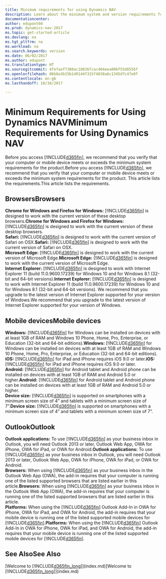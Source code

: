 ```yaml
---
title: Minimum requirements for using Dynamics NAV
description: Learn about the minimum system and version requirements for using Dynamics NAV.
documentationcenter: 
author: edupont04
ms.prod: dynamics-nav-2017
ms.topic: get-started-article
ms.devlang: na
ms.tgt_pltfrm: na
ms.workload: na
ms.search.keywords: version
ms.date: 06/02/2017
ms.author: edupont
ms.translationtype: HT
ms.sourcegitcommit: 4fefaef7380ac10836fcac404eea006f55d8556f
ms.openlocfilehash: 06b8a3b15b149144f315f4838a6c1345d7c47e0f
ms.contentlocale: en-gb
ms.lasthandoff: 10/16/2017

---
```

# <a name="minimum-requirements-for-using-dynamics-nav"></a><span data-ttu-id="3a735-103">Minimum Requirements for Using Dynamics NAV</span><span class="sxs-lookup"><span data-stu-id="3a735-103">Minimum Requirements for Using Dynamics NAV</span></span>
<span data-ttu-id="3a735-104">Before you access [!INCLUDE[d365fin](includes/d365fin_md.md)], we recommend that you verify that your computer or mobile device meets or exceeds the minimum system requirements for the product.</span><span class="sxs-lookup"><span data-stu-id="3a735-104">Before you access [!INCLUDE[d365fin](includes/d365fin_md.md)], we recommend that you verify that your computer or mobile device meets or exceeds the minimum system requirements for the product.</span></span> <span data-ttu-id="3a735-105">This article lists the requirements.</span><span class="sxs-lookup"><span data-stu-id="3a735-105">This article lists the requirements.</span></span>  

## <a name="browsers"></a><span data-ttu-id="3a735-106">Browsers</span><span class="sxs-lookup"><span data-stu-id="3a735-106">Browsers</span></span>
<span data-ttu-id="3a735-107">**Chrome for Windows and Firefox for Windows:** [!INCLUDE[d365fin](includes/d365fin_md.md)] is designed to work with the current version of these desktop browsers.</span><span class="sxs-lookup"><span data-stu-id="3a735-107">**Chrome for Windows and Firefox for Windows:** [!INCLUDE[d365fin](includes/d365fin_md.md)] is designed to work with the current version of these desktop browsers.</span></span>  
<span data-ttu-id="3a735-108">**Safari:** [!INCLUDE[d365fin](includes/d365fin_md.md)] is designed to work with the current version of Safari on OSX.</span><span class="sxs-lookup"><span data-stu-id="3a735-108">**Safari:** [!INCLUDE[d365fin](includes/d365fin_md.md)] is designed to work with the current version of Safari on OSX.</span></span>  
<span data-ttu-id="3a735-109">**Microsoft Edge:** [!INCLUDE[d365fin](includes/d365fin_md.md)] is designed to work with the current version of Microsoft Edge.</span><span class="sxs-lookup"><span data-stu-id="3a735-109">**Microsoft Edge:** [!INCLUDE[d365fin](includes/d365fin_md.md)] is designed to work with the current version of Microsoft Edge.</span></span>  
<span data-ttu-id="3a735-110">**Internet Explorer:** [!INCLUDE[d365fin](includes/d365fin_md.md)] is designed to work with Internet Explorer 11 (build 11.0.9600.17239) for Windows 10 and for Windows 8.1 (32-bit and 64-bit versions).</span><span class="sxs-lookup"><span data-stu-id="3a735-110">**Internet Explorer:** [!INCLUDE[d365fin](includes/d365fin_md.md)] is designed to work with Internet Explorer 11 (build 11.0.9600.17239) for Windows 10 and for Windows 8.1 (32-bit and 64-bit versions).</span></span> <span data-ttu-id="3a735-111">We recommend that you upgrade to the latest version of Internet Explorer supported for your version of Windows.</span><span class="sxs-lookup"><span data-stu-id="3a735-111">We recommend that you upgrade to the latest version of Internet Explorer supported for your version of Windows.</span></span>  

## <a name="mobile-devices"></a><span data-ttu-id="3a735-112">Mobile devices</span><span class="sxs-lookup"><span data-stu-id="3a735-112">Mobile devices</span></span>
<span data-ttu-id="3a735-113">**Windows:** [!INCLUDE[d365fin](includes/d365fin_md.md)] for Windows can be installed on devices with at least 1GB of RAM and Windows 10 Phone, Home, Pro, Enterprise, or Education (32-bit and 64-bit editions).</span><span class="sxs-lookup"><span data-stu-id="3a735-113">**Windows:** [!INCLUDE[d365fin](includes/d365fin_md.md)] for Windows can be installed on devices with at least 1GB of RAM and Windows 10 Phone, Home, Pro, Enterprise, or Education (32-bit and 64-bit editions).</span></span>  
<span data-ttu-id="3a735-114">**iOS:** [!INCLUDE[d365fin](includes/d365fin_md.md)] for iPad and iPhone requires iOS 9.0 or later.</span><span class="sxs-lookup"><span data-stu-id="3a735-114">**iOS:** [!INCLUDE[d365fin](includes/d365fin_md.md)] for iPad and iPhone requires iOS 9.0 or later.</span></span>  
<span data-ttu-id="3a735-115">**Android:** [!INCLUDE[d365fin](includes/d365fin_md.md)] for Android tablet and Android phone can be installed on devices with at least 1GB of RAM and Android 5.0 or higher.</span><span class="sxs-lookup"><span data-stu-id="3a735-115">**Android:** [!INCLUDE[d365fin](includes/d365fin_md.md)] for Android tablet and Android phone can be installed on devices with at least 1GB of RAM and Android 5.0 or higher.</span></span>  
<span data-ttu-id="3a735-116">**Device size:** [!INCLUDE[d365fin](includes/d365fin_md.md)] is supported on smartphones with a minimum screen size of 4” and tablets with a minimum screen size of 7”.</span><span class="sxs-lookup"><span data-stu-id="3a735-116">**Device size:** [!INCLUDE[d365fin](includes/d365fin_md.md)] is supported on smartphones with a minimum screen size of 4” and tablets with a minimum screen size of 7”.</span></span>  

## <a name="outlook"></a><span data-ttu-id="3a735-117">Outlook</span><span class="sxs-lookup"><span data-stu-id="3a735-117">Outlook</span></span>
<span data-ttu-id="3a735-118">**Outlook applications:** To use [!INCLUDE[d365fin](includes/d365fin_md.md)] as your business inbox in Outlook, you will need Outlook 2013 or later, Outlook Web App, OWA for iPhone, OWA for iPad, or OWA for Android.</span><span class="sxs-lookup"><span data-stu-id="3a735-118">**Outlook applications:** To use [!INCLUDE[d365fin](includes/d365fin_md.md)] as your business inbox in Outlook, you will need Outlook 2013 or later, Outlook Web App, OWA for iPhone, OWA for iPad, or OWA for Android.</span></span>  
<span data-ttu-id="3a735-119">**Browsers:** When using [!INCLUDE[d365fin](includes/d365fin_md.md)] as your business inbox in the Outlook Web App (OWA), the add-in requires that your computer is running one of the listed supported browsers that are listed earlier in this article.</span><span class="sxs-lookup"><span data-stu-id="3a735-119">**Browsers:** When using [!INCLUDE[d365fin](includes/d365fin_md.md)] as your business inbox in the Outlook Web App (OWA), the add-in requires that your computer is running one of the listed supported browsers that are listed earlier in this article.</span></span>  
<span data-ttu-id="3a735-120">**Platforms:** When using the [!INCLUDE[d365fin](includes/d365fin_md.md)] Outlook Add-In in OWA for iPhone, OWA for iPad, and OWA for Android, the add-in requires that your mobile device is running one of the listed supported mobile devices for [!INCLUDE[d365fin](includes/d365fin_md.md)].</span><span class="sxs-lookup"><span data-stu-id="3a735-120">**Platforms:** When using the [!INCLUDE[d365fin](includes/d365fin_md.md)] Outlook Add-In in OWA for iPhone, OWA for iPad, and OWA for Android, the add-in requires that your mobile device is running one of the listed supported mobile devices for [!INCLUDE[d365fin](includes/d365fin_md.md)].</span></span>  

## <a name="see-also"></a><span data-ttu-id="3a735-121">See Also</span><span class="sxs-lookup"><span data-stu-id="3a735-121">See Also</span></span>
<span data-ttu-id="3a735-122">[Welcome to [!INCLUDE[d365fin_long](includes/d365fin_long_md.md)]](index.md)</span><span class="sxs-lookup"><span data-stu-id="3a735-122">[Welcome to [!INCLUDE[d365fin_long](includes/d365fin_long_md.md)]](index.md)</span></span>  

